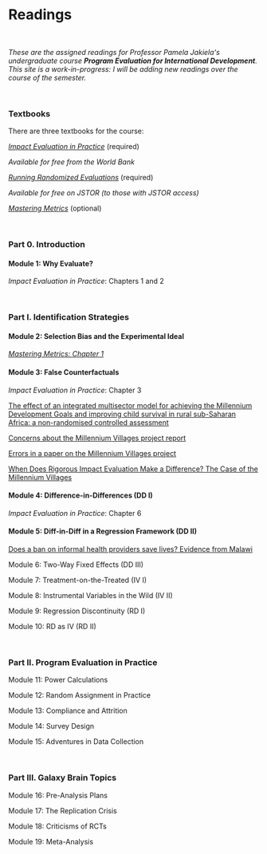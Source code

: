 # Readings

<br>

_These are the assigned readings for Professor Pamela Jakiela's undergraduate course **Program Evaluation for International Development**.  This site is a work-in-progress:  I will be adding new readings over the course of the semester._  

<br>

### Textbooks  

There are three textbooks for the course:  

[_Impact Evaluation in Practice_](https://www.worldbank.org/en/programs/sief-trust-fund/publication/impact-evaluation-in-practice) (required)  

_Available for free from the World Bank_  

[_Running Randomized Evaluations_](http://runningres.com/) (required)  

_Available for free on JSTOR (to those with JSTOR access)_  

[_Mastering Metrics_](https://www.masteringmetrics.com/) (optional)

<br>

### Part 0. Introduction  

#### Module 1:  Why Evaluate?  

_Impact Evaluation in Practice_: Chapters 1 and 2  

<br>

### Part I. Identification Strategies  

#### Module 2:  Selection Bias and the Experimental Ideal  

[_Mastering Metrics: Chapter 1_](https://www.google.com/url?sa=t&rct=j&q=&esrc=s&source=web&cd=&ved=2ahUKEwjE2pfw-JjuAhUBZc0KHQo1DnoQFjAAegQIBhAC&url=http%3A%2F%2Fassets.press.princeton.edu%2Fchapters%2Fs10363.pdf&usg=AOvVaw3IGywrUpw1_F9e5npteATA)

#### Module 3:  False Counterfactuals  

_Impact Evaluation in Practice_: Chapter 3  

[The effect of an integrated multisector model for achieving the Millennium Development Goals 
and improving child survival in rural sub-Saharan Africa: a non-randomised controlled 
assessment](http://wordpress.ei.columbia.edu/mdg-east/files/2013/02/Millennium-Villages-child-mortality-Lancet-2012.pdf)  

[Concerns about the Millennium Villages project report](https://www.thelancet.com/action/showPdf?pii=S0140-6736%2812%2960848-4)  

[Errors in a paper on the Millennium Villages project](https://www.thelancet.com/action/showPdf?pii=S0140-6736%2812%2960824-1)  

[When Does Rigorous Impact Evaluation Make a Difference? The Case of the Millennium Villages](https://www.cgdev.org/publication/when-does-rigorous-impact-evaluation-make-difference-case-millennium-villages-working)  

#### Module 4: Difference-in-Differences (DD I)  

_Impact Evaluation in Practice_: Chapter 6  

#### Module 5: Diff-in-Diff in a Regression Framework (DD II)   
[Does a ban on informal health providers save lives? Evidence from Malawi](https://www.ncbi.nlm.nih.gov/pmc/articles/PMC4677333/)  

Module 6: Two-Way Fixed Effects (DD III)  

Module 7: Treatment-on-the-Treated (IV I)  

Module 8: Instrumental Variables in the Wild (IV II)  

Module 9: Regression Discontinuity (RD I)  

Module 10: RD as IV (RD II)  

<br>

### Part II. Program Evaluation in Practice  

Module 11: Power Calculations  

Module 12: Random Assignment in Practice  

Module 13: Compliance and Attrition  

Module 14: Survey Design

Module 15: Adventures in Data Collection  

<br>

### Part III. Galaxy Brain Topics  

Module 16: Pre-Analysis Plans  

Module 17: The Replication Crisis  

Module 18: Criticisms of RCTs

Module 19: Meta-Analysis  
